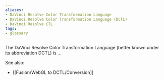 ```yaml
---
aliases:
- DaVinci Resolve Color Transformation Language
- DaVinci Resolve Color Transformation Language (DCTL)
- DaVinci Resolve CTL
tags:
- glossary
---
```


The DaVinci Resolve Color Transformation Language (better known under its abbreviation DCTL) is ...

See also:
- [[Fusion/WebGL to DCTL/Conversion]]
